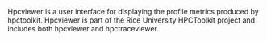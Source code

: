 Hpcviewer is a user interface for displaying the profile metrics
produced by hpctoolkit.  Hpcviewer is part of the Rice University
HPCToolkit project and includes both hpcviewer and hpctraceviewer.